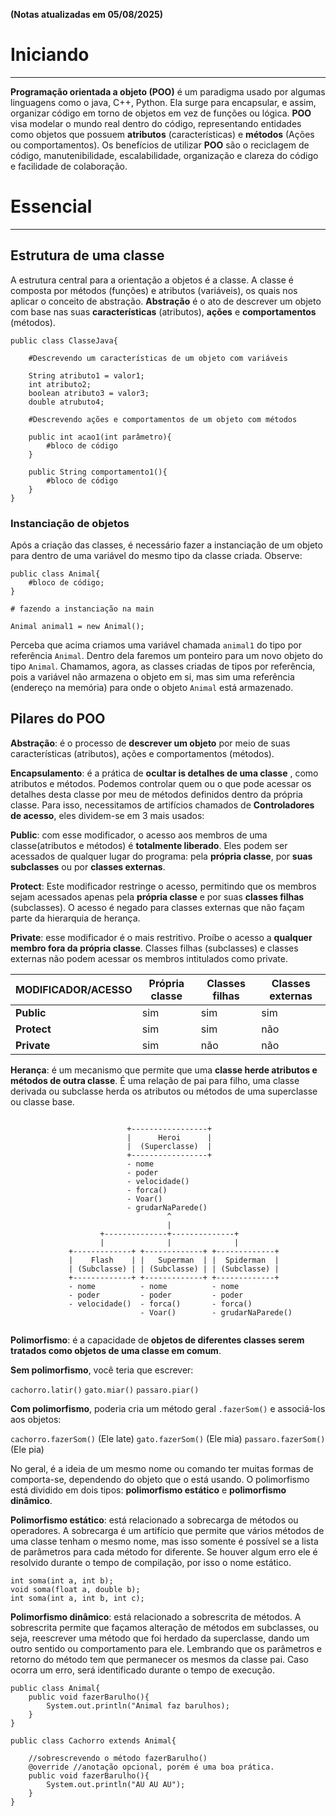 **(Notas atualizadas em 05/08/2025)**

# Iniciando
---
**Programação orientada a objeto (POO)** é um paradigma usado por algumas linguagens como o java, C++, Python. Ela surge para encapsular, e assim, organizar código em torno de objetos em vez de funções ou lógica. **POO** visa modelar o mundo real  dentro do código, representando entidades como objetos que possuem **atributos** (características) e **métodos** (Ações ou comportamentos). Os benefícios de utilizar **POO** são o reciclagem de código, manutenibilidade, escalabilidade, organização e clareza do código e facilidade de colaboração.
# Essencial
---
## Estrutura de uma classe

A estrutura central para a orientação a objetos é a classe. A classe é composta por métodos (funções) e atributos (variáveis), os quais nos aplicar o conceito de abstração. **Abstração** é o ato de descrever um objeto com base nas suas **características** (atributos), **ações** e **comportamentos** (métodos).

```
public class ClasseJava{
	
	#Descrevendo um características de um objeto com variáveis
	
	String atributo1 = valor1;
	int atributo2;
	boolean atributo3 = valor3;
	double atrubuto4;

	#Descrevendo ações e comportamentos de um objeto com métodos
	
	public int acao1(int parâmetro){
		#bloco de código
	}

	public String comportamento1(){
		#bloco de código
	}
}
```

### Instanciação de objetos

Após a criação das classes, é necessário fazer a instanciação de um objeto para dentro de uma variável do mesmo tipo da classe criada. Observe:

```
public class Animal{
	#bloco de código;
}

# fazendo a instanciação na main

Animal animal1 = new Animal();
```

Perceba que acima criamos uma variável chamada ```animal1``` do tipo por referência ```Animal```. Dentro dela faremos um ponteiro para um novo objeto do tipo ```Animal```. Chamamos, agora, as classes criadas de tipos por referência, pois a variável não armazena o objeto em si, mas sim uma referência (endereço na memória) para onde o objeto ```Animal``` está armazenado.
## Pilares do POO

**Abstração**: é o processo de **descrever um objeto** por meio de suas características (atributos), ações e comportamentos (métodos).

**Encapsulamento**: é a prática de **ocultar is detalhes de uma classe** , como atributos e métodos. Podemos controlar quem ou o que pode acessar os detalhes desta classe por meu de métodos definidos dentro da própria classe. Para isso, necessitamos de artifícios chamados de **Controladores de acesso**, eles dividem-se em 3 mais usados:

**Public**: com esse modificador, o acesso aos membros de uma classe(atributos e métodos) é **totalmente liberado**. Eles podem ser acessados de qualquer lugar do programa: pela **própria classe**, por **suas subclasses** ou por **classes externas**.

**Protect**: Este modificador restringe o acesso, permitindo que os membros sejam acessados apenas pela **própria classe** e por suas **classes filhas** (subclasses). O acesso é negado para classes externas que não façam parte da hierarquia de herança.

**Private**: esse modificador é o mais restritivo. Proíbe o acesso a **qualquer** **membro fora da própria classe**. Classes filhas (subclasses) e classes externas não podem acessar os membros intitulados como private. 

| MODIFICADOR/ACESSO | Própria classe | Classes filhas | Classes externas |
| ------------------ | -------------- | -------------- | ---------------- |
| **Public**         | sim            | sim            | sim              |
| **Protect**        | sim            | sim            | não              |
| **Private**        | sim            | não            | não              |


**Herança**: é um mecanismo que permite que uma **classe herde atributos e métodos de outra classe**. É uma relação de pai para filho, uma classe derivada ou subclasse herda os atributos ou métodos de uma superclasse ou classe base.

```

						  +-----------------+
		                  |      Heroi      |
		                  |  (Superclasse)  |
		                  +-----------------+
		                  - nome
		                  - poder
		                  - velocidade()
		                  - forca()
		                  - Voar()
		                  - grudarNaParede()
		                           ^
		                           |
		            +--------------+--------------+
		            |              |              |
			 +-------------+ +-------------+ +-------------+ 
			 |    Flash    | |   Superman  | |  Spiderman  |
			 | (Subclasse) | | (Subclasse) | | (Subclasse) |
			 +-------------+ +-------------+ +-------------+
			 - nome          - nome          - nome
		 	 - poder         - poder         - poder 
			 - velocidade()  - forca()       - forca() 
							 - Voar()        - grudarNaParede()
							 

```

**Polimorfismo**: é a capacidade de **objetos de diferentes classes serem tratados como objetos de uma classe em comum**.

**Sem polimorfismo**, você teria que escrever:

```cachorro.latir()```
```gato.miar()```
```passaro.piar()```

**Com polimorfismo**, poderia cria um método geral ```.fazerSom()``` e associá-los aos objetos:

```cachorro.fazerSom()``` (Ele late)
```gato.fazerSom()``` (Ele mia)
```passaro.fazerSom()``` (Ele pia)

No geral, é a ideia de um mesmo nome ou comando ter muitas formas de comporta-se, dependendo do objeto que o está usando. O polimorfismo está dividido em dois tipos: **polimorfismo estático** e **polimorfismo dinâmico**.

**Polimorfismo estático**: está relacionado a sobrecarga de métodos ou operadores. A sobrecarga é um artifício que permite que vários métodos de uma classe tenham o mesmo nome, mas isso somente é possível se a lista de parâmetros para cada método for diferente. Se houver algum erro ele é resolvido durante o tempo de compilação, por isso o nome estático.

```
int soma(int a, int b);
void soma(float a, double b);
int soma(int a, int b, int c);
```

**Polimorfismo dinâmico**: está relacionado a sobrescrita de métodos. A sobrescrita permite que façamos alteração de métodos em subclasses, ou seja, reescrever uma método que foi herdado da superclasse, dando um outro sentido ou comportamento para ele. Lembrando que os parâmetros e retorno do método tem que permanecer os mesmos da classe pai. Caso ocorra um erro, será identificado durante o tempo de execução.

```
public class Animal{
	public void fazerBarulho(){
		System.out.println("Animal faz barulhos);
	}
}

public class Cachorro extends Animal{

	//sobrescrevendo o método fazerBarulho()
	@override //anotação opcional, porém é uma boa prática.
	public void fazerBarulho(){
		System.out.println("AU AU AU");
	}
}
```
